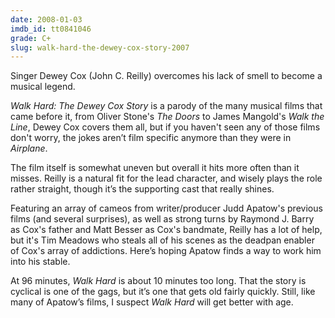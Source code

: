 ```yaml
---
date: 2008-01-03
imdb_id: tt0841046
grade: C+
slug: walk-hard-the-dewey-cox-story-2007
---
```


Singer Dewey Cox (John C. Reilly) overcomes his lack of smell to become a musical legend.

_Walk Hard: The Dewey Cox Story_ is a parody of the many musical films that came before it, from Oliver Stone's <span data-imdb-id="tt0101761">_The Doors_</span> to James Mangold's <span data-imdb-id="tt0358273">_Walk the Line_</span>, Dewey Cox covers them all, but if you haven't seen any of those films don't worry, the jokes aren’t film specific anymore than they were in <span data-imdb-id="tt0080339">_Airplane_</span>.

The film itself is somewhat uneven but overall it hits more often than it misses. Reilly is a natural fit for the lead character, and wisely plays the role rather straight, though it’s the supporting cast that really shines.

Featuring an array of cameos from writer/producer Judd Apatow's previous films (and several surprises), as well as strong turns by Raymond J. Barry as Cox's father and Matt Besser as Cox's bandmate, Reilly has a lot of help, but it's Tim Meadows who steals all of his scenes as the deadpan enabler of Cox's array of addictions. Here’s hoping Apatow finds a way to work him into his stable.

At 96 minutes, _Walk Hard_ is about 10 minutes too long. That the story is cyclical is one of the gags, but it’s one that gets old fairly quickly. Still, like many of Apatow’s films, I suspect _Walk Hard_ will get better with age.
